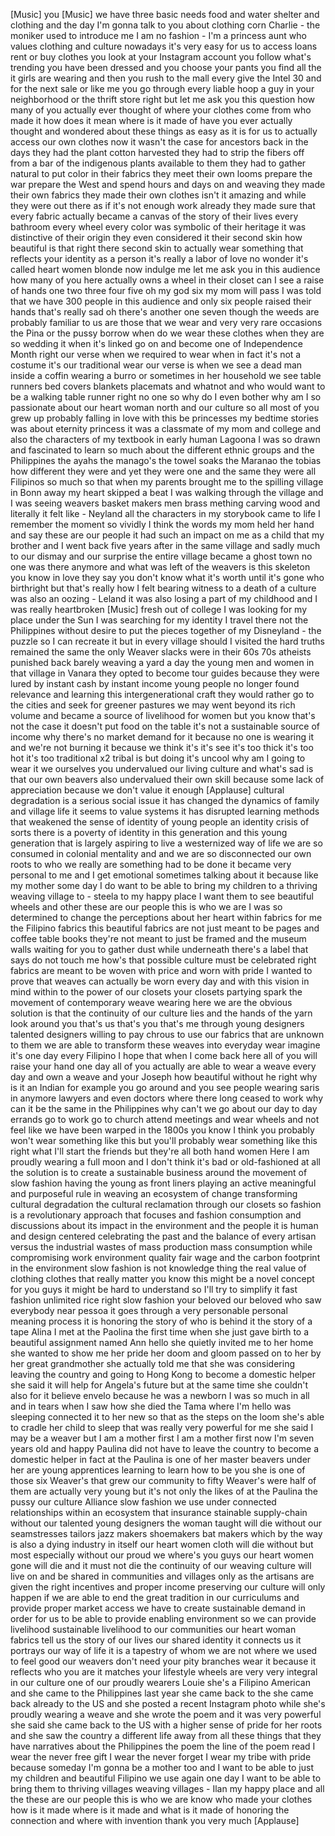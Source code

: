 
[Music]
you
[Music]
we have three basic needs food and water
shelter and clothing and the day I&#39;m
gonna talk to you about clothing corn
Charlie - the moniker used to introduce
me I am no fashion - I&#39;m a princess aunt
who values clothing and culture nowadays
it&#39;s very easy for us to access loans
rent or buy clothes you look at your
Instagram account you follow what&#39;s
trending
you have been dressed and you choose
your pants you find all the it girls are
wearing and then you rush to the mall
every give the Intel 30 and for the next
sale or like me you go through every
liable hoop a guy in your neighborhood
or the thrift store right but let me ask
you this question how many of you
actually ever thought of where your
clothes come from who made it how does
it mean where is it made of have you
ever actually thought and wondered about
these things as easy as it is for us to
actually access our own clothes now it
wasn&#39;t the case for ancestors back in
the days they had the plant cotton
harvested they had to strip the fibers
off from a bar of the indigenous plants
available to them they had to gather
natural
to put color in their fabrics they meet
their own looms prepare the war
prepare the West and spend hours and
days on and weaving they made their own
fabrics they made their own clothes
isn&#39;t it amazing and while they were out
there as if it&#39;s not enough work already
they made sure that every fabric
actually became a canvas of the story of
their lives every bathroom every wheel
every color was symbolic of their
heritage
it was distinctive of their origin they
even considered it their second skin how
beautiful is that right there second
skin to actually wear something that
reflects your identity as a person it&#39;s
really a labor of love no wonder it&#39;s
called
heart women blonde now indulge me let me
ask you in this audience how many of you
here actually owns a wheel in their
closet can I see a raise of hands one
two three four five oh my god
six my mom will pass I was told that we
have 300 people in this audience and
only six people raised their hands
that&#39;s really sad oh there&#39;s another one
seven though the weeds are probably
familiar to us are those that we wear
and very very rare occasions the Pina or
the pussy borrow when do we wear these
clothes when they are so wedding it when
it&#39;s linked go on and become one of
Independence Month right
our verse when we required to wear
when in fact it&#39;s not a costume it&#39;s our
traditional wear our verse is when we
see a dead man inside a coffin wearing a
burro or sometimes in her household we
see table runners bed covers blankets
placemats and whatnot and who would want
to be a walking table runner right no
one so why do I even bother why am I so
passionate about our heart woman north
and our culture so all most of you grew
up probably falling in love with this be
princesses my bedtime stories was about
eternity princess it was a classmate of
my mom and college and also the
characters of my textbook in early human
Lagoona I was so drawn and fascinated to
learn so much about the different ethnic
groups and the Philippines the ayahs the
manago&#39;s the towel soaks the Maranao the
tobias how different they were and yet
they were one and the same they were all
Filipinos so much so that when my
parents brought me to the spilling
village in Bonn away my heart skipped a
beat I was walking through the village
and I was seeing weavers basket makers
men brass mething carving wood and
literally it felt like - Neyland all the
characters in my storybook came to life
I remember the moment so vividly I think
the words my mom held her hand and say
these are our people
it had such an impact on me as a child
that my brother and I went back five
years after in the same village and
sadly much to our dismay and our
surprise the entire village became a
ghost town no one was there anymore
and what was left of the weavers is this
skeleton you know in love they say you
don&#39;t know what it&#39;s worth until it&#39;s
gone who birthright but that&#39;s really
how I felt
bearing witness to a death of a culture
was also an oozing - Leland
it was also losing a part of my
childhood and I was really heartbroken
[Music]
fresh out of college I was looking for
my place under the Sun I was searching
for my identity I travel there not the
Philippines without desire to put the
pieces together of my Disneyland - the
puzzle so I can recreate it but in every
village should I visited the hard truths
remained the same the only Weaver slacks
were in their 60s 70s atheists
punished back barely weaving a yard a
day the young men and women in that
village in Vanara they opted to become
tour guides because they were lured by
instant cash by instant income young
people no longer found relevance and
learning this intergenerational craft
they would rather go to the cities and
seek for greener pastures we may went
beyond its rich
volume and became a source of livelihood
for women but you know that&#39;s not the
case it doesn&#39;t put food on the table
it&#39;s not a sustainable source of income
why there&#39;s no market demand for it
because no one is wearing it and we&#39;re
not burning it because we think it&#39;s
it&#39;s see it&#39;s too thick it&#39;s too hot
it&#39;s too traditional
x2 tribal is but doing it&#39;s uncool why
am I going to wear it
we ourselves you undervalued our living
culture and what&#39;s sad is that our own
beavers also undervalued their own skill
because some lack of appreciation
because we don&#39;t value it enough
[Applause]
cultural degradation is a serious social
issue it has changed the dynamics of
family and village life it seems to
value systems it has disrupted learning
methods that weakened the sense of
identity of young people an identity
crisis of sorts there is a poverty of
identity in this generation and this
young generation that is largely
aspiring to live a westernized way of
life we are so consumed in colonial
mentality and and we are so disconnected
our own roots to who we really are
something had to be done it became very
personal to me and I get emotional
sometimes talking about it because like
my mother
some day I do want to be able to bring
my children
to a thriving weaving village to -
steela to my happy place I want them to
see beautiful wheels and other these are
our people
this is who we are I was so determined
to change the perceptions about her
heart within fabrics for me the Filipino
fabrics this beautiful fabrics are not
just meant to be pages and coffee table
books they&#39;re not meant to just be
framed and the museum walls waiting for
you to gather dust while underneath
there&#39;s a label that says do not touch
me how&#39;s that possible culture must be
celebrated right fabrics are meant to be
woven with price and worn with pride I
wanted to prove that weaves can actually
be worn every day and with this vision
in mind within to the power of our
closets your closets partying spark the
movement of contemporary weave wearing
here we are
the obvious solution is that the
continuity of our culture lies and the
hands of the yarn
look around you that&#39;s us that&#39;s you
that&#39;s me
through young designers talented
designers willing to pay chrous to use
our fabrics that are unknown to them we
are able to transform these weaves into
everyday wear imagine it&#39;s one day every
Filipino I hope that when I come back
here all of you will raise your hand one
day all of you actually are able to wear
a weave every day and own a weave and
your Joseph how beautiful without he
right why is it an Indian for example
you go around and you see people wearing
saris in anymore
lawyers and even doctors where there
long ceased to work why can it be the
same in the Philippines why can&#39;t we go
about our day to day errands go to work
go to church attend meetings and wear
wheels and not feel like we have been
warped in the 1800s
you know I think you probably won&#39;t wear
something like this but you&#39;ll probably
wear something like this right
what I&#39;ll start the friends but they&#39;re
all both hand women Here I am proudly
wearing a full moon and I don&#39;t think
it&#39;s bad or old-fashioned at all the
solution is to create a sustainable
business around the movement of slow
fashion having the young as front liners
playing an active meaningful and
purposeful rule in weaving an ecosystem
of change transforming cultural
degradation the cultural reclamation
through our closets so fashion is a
revolutionary approach that focuses and
fashion consumption and discussions
about its impact in the environment and
the people it is human and design
centered celebrating the past and the
balance of every artisan versus the
industrial wastes of mass production
mass consumption while compromising work
environment quality fair wage and the
carbon footprint in the environment slow
fashion is not knowledge thing the real
value of clothing clothes that really
matter you know this might be a novel
concept for you guys it might be hard to
understand so I&#39;ll try to simplify it
fast fashion unlimited rice right slow
fashion your beloved our beloved who saw
everybody near pessoa it goes through a
very personable personal meaning
process it is honoring the story of who
is behind it the story of a tape Alina I
met at the Paolina the first time when
she just gave birth to a beautiful
assignment named Ann hello she quietly
invited me to her home she wanted to
show me her pride her doom and gloom
passed on to her by her great
grandmother she actually told me that
she was considering leaving the country
and going to Hong Kong to become a
domestic helper she said it will help
for Angela&#39;s future but at the same time
she couldn&#39;t also for it believe envelo
because he was a newborn I was so much
in all and in tears when I saw how she
died the Tama where I&#39;m hello was
sleeping connected it to her new so that
as the steps on the loom she&#39;s able to
cradle her child to sleep that was
really very powerful for me she said I
may be a weaver but I am a mother first
I am a mother first now I&#39;m seven years
old and happy Paulina did not have to
leave the country to become a domestic
helper in fact at the Paulina is one of
her master beavers under her are young
apprentices learning to learn how to be
you she is one of those six Weaver&#39;s
that grew our community to fifty
Weaver&#39;s were half of them are actually
very young but it&#39;s not only the likes
of at the Paulina the pussy our culture
Alliance slow fashion we use under
connected relationships within an
ecosystem that insurance
stainable supply-chain without our
talented young designers the woman
taught will die without our seamstresses
tailors jazz makers shoemakers bat
makers which by the way is also a dying
industry in itself our heart women cloth
will die without but most especially
without our proud we where&#39;s you guys
our heart women gone will die and it
must not die the continuity of our
weaving culture will live on and be
shared in communities and villages only
as the artisans are given the right
incentives and proper income preserving
our culture will only happen if we are
able to end the great tradition in our
curriculums and provide proper market
access we have to create sustainable
demand in order for us to be able to
provide enabling environment so we can
provide livelihood sustainable
livelihood to our communities our heart
woman fabrics tell us the story of our
lives our shared identity it connects us
it portrays our way of life
it is a tapestry of whom we are not
where we used to feel good our weavers
don&#39;t need your pity branches wear it
because it reflects who you are it
matches your lifestyle
wheels are very very integral in our
culture one of our proudly wearers Louie
she&#39;s a Filipino American and she came
to the Philippines last year she came
back to the she came back already to the
US and she posted a recent Instagram
photo while she&#39;s proudly wearing a
weave and she wrote the poem and it was
very powerful she said she came back to
the US with a higher sense of pride for
her roots and she saw the country a
different life away from all these
things that they have narratives about
the Philippines the poem the line of the
poem read I wear the never free gift
I wear the never forget I wear my tribe
with pride because someday I&#39;m gonna be
a mother too and I want to be able to
just my children and beautiful Filipino
we use again one day I want to be able
to bring them to thriving villages
weaving villages - Ilan my happy place
and all the these are our people
this is who we are know who made your
clothes how is it made where is it made
and what is it made of honoring the
connection and where with invention
thank you very much
[Applause]
